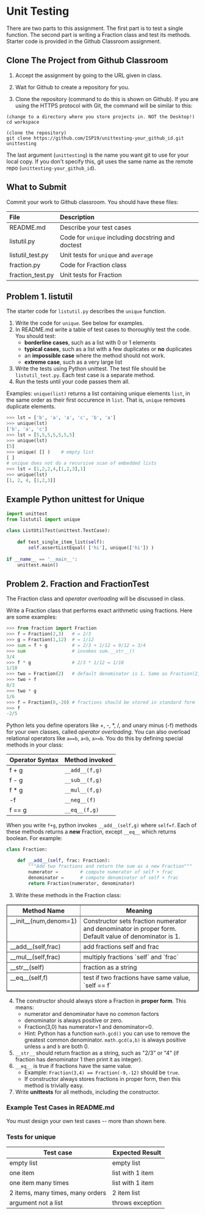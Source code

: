 # Unit Testing

There are two parts to this assignment. The first part is to test a single function.  The second part is writing a Fraction class and test its methods.
Starter code is provided in the Github Classroom assignment.

## Clone The Project from Github Classroom

1. Accept the assignment by going to the URL given in class.

2. Wait for Github to create a repository for you.

3. Clone the repository (command to do this is shown on Github).  If you are using the HTTPS protocol with Git, the command will be similar to this:

```
(change to a directory where you store projects in. NOT the Desktop!)
cd workspace

(clone the repository)
git clone https://github.com/ISP19/unittesting-your_github_id.git unittesting
```
The last argument (`unittesting`) is the name you want git to use for your local copy.  If you don't specify this, git uses the same name as the remote repo (`unittesting-your_github_id`).


## What to Submit

Commit your work to Github classroom. You should have these files:

| File             | Description   |
|:-----------------|:--------------|
| README.md        | Describe your test cases |
| listutil.py      | Code for `unique` including docstring and doctest |
| listutil_test.py | Unit tests for `unique` and `average` |
| fraction.py      | Code for Fraction class |
| fraction_test.py | Unit tests for Fraction |

## Problem 1. listutil

The starter code for `listutil.py` describes the `unique` function.

1. Write the code for `unique`.  See below for examples.
2. In README.md write a table of test cases to thoroughly test the code. You should test:
   * **borderline cases**, such as a list with 0 or 1 elements
   * **typical cases**, such as a list with a few duplicates or **no** duplicates
   * an **impossible case** where the method should not work. 
   * **extreme case**, such as a very large list
3. Write the tests using Python unittest.  The test file should be `listutil_test.py`.  Each test case is a separate method.
4. Run the tests until your code passes them all.

Examples: `unique(list)` returns a list containing unique elements `list`, in the same order as their first occurence in `list`.  That is, `unique` removes duplicate elements. 
```python
>>> lst = ['b', 'a', 'a', 'c', 'b', 'a']
>>> unique(lst)
['b', 'a', 'c']
>>> lst = [5,5,5,5,5,5,5]
>>> unique(lst)
[5]
>>> unique( [] )    # empty list
[ ]
# unique does not do a recursive scan of embedded lists
>>> lst = [1,2,2,4,[1,2,3],1]
>>> unique(lst)
[1, 2, 4, [1,2,3]] 
```


## Example Python unittest for Unique

```python
import unittest
from listutil import unique
 
class ListUtilTest(unittest.TestCase):
 
    def test_single_item_list(self):
        self.assertListEqual( ['hi'], unique(['hi']) )
 
if __name__ == '__main__':
    unittest.main()
```

## Problem 2. Fraction and FractionTest

The Fraction class and *operator overloading* will be discussed in class.

Write a Fraction class that performs exact arithmetic using fractions.
Here are some examples:
```python
>>> from fraction import Fraction
>>> f = Fraction(2,3)   # = 2/3
>>> g = Fraction(1,12)  # = 1/12
>>> sum = f + g         # = 2/3 + 1/12 = 9/12 = 3/4
>>> sum                 # invokes sum.__str__()
3/4
>>> f * g               # 2/3 * 1/12 = 1/18
1/18
>>> two = Fraction(2)   # default denominator is 1. Same as Fraction(2,1)
>>> two + f
8/3
>>> two * g
1/6
>>> f = Fraction(8,-20) # fractions should be stored in standard form
>>> f
-2/5
```

Python lets you define operators like +, -, \*, /, and unary minus (-f) methods for your own classes, called *operator overloading*. You can also overload relational operators like `a==b`, `a<b`, `a>=b`.
You do this by defining special methods in your class:

| Operator Syntax | Method invoked        |
|:----------------|:----------------------|
| f + g           | `__add__(f,g)`        |
| f - g           | `__sub__(f,g)`        |
| f * g           | `__mul__(f,g)`        |
| -f              | `__neg__(f)`          |
| f == g          | `__eq__(f,g)`         |

When you write `f+g`, python invokes `__add__(self,g)` where `self=f`.
Each of these methods returns a **new** Fraction, except `__eq__` which returns boolean.
For example:
```python
class Fraction:

    def __add__(self, frac: Fraction):
        """Add two fractions and return the sum as a new Fraction"""
        numerator =        # compute numerator of self + frac
        denominator =      # compute denominator of self + frac
        return Fraction(numerator, denominator)
```

3. Write these methods in the Fraction class:

<table border="1" align="center">
<tr>
<th>Method Name</th> <th>Meaning</th>
</tr>
<tr valign="top">
<td align="left"> 
__init__(num,denom=1)
</td>
<td align="left"> 
Constructor sets fraction numerator and denominator in proper form. Default value of denominator is 1.
</td>
</tr>
<tr valign="top">
<td align="left">
__add__(self,frac)
</td>
<td align="left">add fractions self and frac </td>
</tr>
<tr valign="top">
<td align="left">
__mul__(self,frac)  
</td> 
<td align="left">multiply fractions `self` and `frac` </td> 
</tr>
<tr valign="top">
<td align="left">
__str__(self)
</td>
<td align="left">fraction as a string </td>
</tr>
<tr valign="top">
<td align="left"> 
__eq__(self,f)
</td>
<td align="left"> 
test if two fractions have same value, `self == f` 
</td>
</tr>
</table>

4. The constructor should always store a Fraction in **proper form**.  This means:
    * numerator and denominator have no common factors
    * denominator is always positive or zero. 
    * Fraction(3,0) has numerator=1 and denominator=0.
    * Hint: Python has a function `math.gcd()` you can use to remove the greatest common denominator. `math.gcd(a,b)` is always positive unless `a` and `b` are both 0. 
5. `__str__` should return fraction as a string, such as "2/3" or "4" (if fraction has denominator 1 then print it as integer).
6. `__eq__` is true if fractions have the same value.
    * Example:  `Fraction(3,4) == Fraction(-9,-12)` should be `true`.
    * If constructor always stores fractions in proper form, then this method is trivially easy. 
7. Write **unittests** for all methods, including the constructor.


### Example Test Cases in README.md

You must design your own test cases -- more than shown here.

### Tests for unique

| Test case              |  Expected Result    |
|------------------------|---------------------|
| empty list             |  empty list         |
| one item               |  list with 1 item   |
| one item many times    |  list with 1 item   |
| 2 items, many times, many orders | 2 item list  |
| argument not a list    |  throws exception   |


